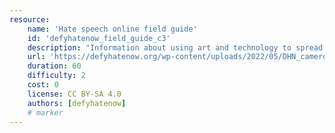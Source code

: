 ```yaml
---
resource:
    name: 'Hate speech online field guide'
    id: 'defyhatenow_field_guide_c3'
    description: "Information about using art and technology to spread peace."
    url: 'https://defyhatenow.org/wp-content/uploads/2022/05/DHN_cameroon_field_guide_EN_2021_chapter3-1.pdf'
    duration: 60
    difficulty: 2
    cost: 0 
    license: CC BY-SA 4.0
    authors: [defyhatenow]
    # marker
---
```

